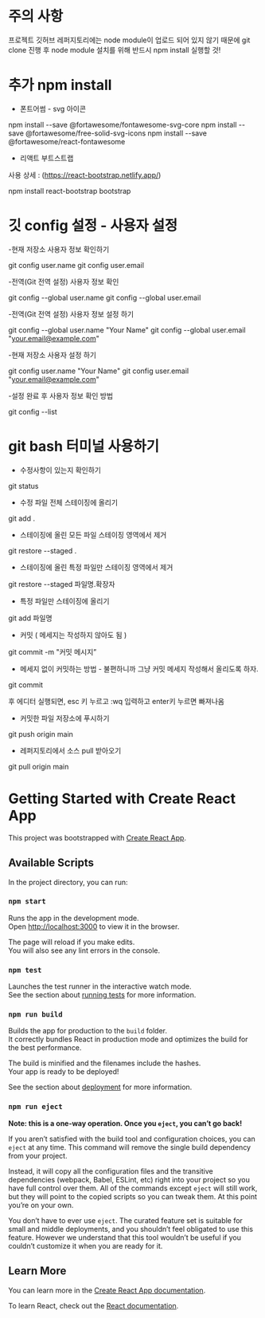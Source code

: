 
# 주의 사항

프로젝트 깃허브 레퍼지토리에는 node module이 업로드 되어 있지 않기 때문에 
git clone 진행 후 node module 설치를 위해 반드시 npm install 실행할 것!

# 추가 npm install 

- 폰트어썸 - svg 아이콘 

npm install --save @fortawesome/fontawesome-svg-core
npm install --save @fortawesome/free-solid-svg-icons
npm install --save @fortawesome/react-fontawesome

- 리액트 부트스트랩

사용 상세 : (https://react-bootstrap.netlify.app/)

npm install react-bootstrap bootstrap


# 깃 config 설정 - 사용자 설정

-현재 저장소 사용자 정보 확인하기 

git config user.name
git config user.email


-전역(Git 전역 설정) 사용자 정보 확인

git config --global user.name
git config --global user.email


-전역(Git 전역 설정) 사용자 정보 설정 하기

git config --global user.name "Your Name"
git config --global user.email "your.email@example.com"


-현재 저장소 사용자 설정 하기

git config user.name "Your Name"
git config user.email "your.email@example.com"


-설정 완료 후 사용자 정보 확인 방법

git config --list


# git bash 터미널 사용하기 

- 수정사항이 있는지 확인하기

git status

- 수정 파일 전체 스테이징에 올리기

git add .


- 스테이징에 올린 모든 파일 스테이징 영역에서 제거

git restore --staged .

- 스테이징에 올린 특정 파일만 스테이징 영역에서 제거

git restore --staged 파일명.확장자


- 특정 파일만 스테이징에 올리기 

git add 파일명

- 커밋 ( 메세지는 작성하지 않아도 됨 )

git commit -m "커밋 메시지”

- 메세지 없이 커밋하는 방법 - 불편하니까 그냥 커밋 메세지 작성해서 올리도록 하자.

git commit 

후 에디터 실행되면, esc 키 누르고 :wq 입력하고 enter키 누르면 빠져나옴


- 커밋한 파일 저장소에 푸시하기

git push origin main


- 레퍼지토리에서 소스 pull 받아오기

git pull origin main 


# Getting Started with Create React App

This project was bootstrapped with [Create React App](https://github.com/facebook/create-react-app).

## Available Scripts

In the project directory, you can run:

### `npm start`

Runs the app in the development mode.\
Open [http://localhost:3000](http://localhost:3000) to view it in the browser.

The page will reload if you make edits.\
You will also see any lint errors in the console.

### `npm test`

Launches the test runner in the interactive watch mode.\
See the section about [running tests](https://facebook.github.io/create-react-app/docs/running-tests) for more information.

### `npm run build`

Builds the app for production to the `build` folder.\
It correctly bundles React in production mode and optimizes the build for the best performance.

The build is minified and the filenames include the hashes.\
Your app is ready to be deployed!

See the section about [deployment](https://facebook.github.io/create-react-app/docs/deployment) for more information.

### `npm run eject`

**Note: this is a one-way operation. Once you `eject`, you can’t go back!**

If you aren’t satisfied with the build tool and configuration choices, you can `eject` at any time. This command will remove the single build dependency from your project.

Instead, it will copy all the configuration files and the transitive dependencies (webpack, Babel, ESLint, etc) right into your project so you have full control over them. All of the commands except `eject` will still work, but they will point to the copied scripts so you can tweak them. At this point you’re on your own.

You don’t have to ever use `eject`. The curated feature set is suitable for small and middle deployments, and you shouldn’t feel obligated to use this feature. However we understand that this tool wouldn’t be useful if you couldn’t customize it when you are ready for it.

## Learn More

You can learn more in the [Create React App documentation](https://facebook.github.io/create-react-app/docs/getting-started).

To learn React, check out the [React documentation](https://reactjs.org/).

